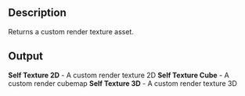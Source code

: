 ## Description
Returns a custom render texture asset.

## Output
**Self Texture 2D** - A custom render texture 2D
**Self Texture Cube** - A custom render cubemap
**Self Texture 3D** - A custom render texture 3D